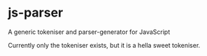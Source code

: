 # js-parser

A generic tokeniser and parser-generator for JavaScript

Currently only the tokeniser exists, but it is a hella sweet tokeniser.
